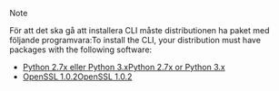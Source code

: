 > [!NOTE]
> <span data-ttu-id="086e4-101">För att det ska gå att installera CLI måste distributionen ha paket med följande programvara:</span><span class="sxs-lookup"><span data-stu-id="086e4-101">To install the CLI, your distribution must have packages with the following software:</span></span>
> * [<span data-ttu-id="086e4-102">Python 2.7x eller Python 3.x</span><span class="sxs-lookup"><span data-stu-id="086e4-102">Python 2.7x or Python 3.x</span></span>](https://ww.python.org/downloads/)
> * [<span data-ttu-id="086e4-103">OpenSSL 1.0.2</span><span class="sxs-lookup"><span data-stu-id="086e4-103">OpenSSL 1.0.2</span></span>](https://www.openssl.org/source/)
